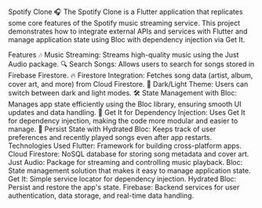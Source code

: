 Spotify Clone 🎧
The Spotify Clone is a Flutter application that replicates some core features of the Spotify music streaming service. This project demonstrates how to integrate external APIs and services with Flutter and manage application state using Bloc with dependency injection via Get It.

Features
🎶 Music Streaming: Streams high-quality music using the Just Audio package.
🔍 Search Songs: Allows users to search for songs stored in Firebase Firestore.
🔥 Firestore Integration: Fetches song data (artist, album, cover art, and more) from Cloud Firestore.
🎨 Dark/Light Theme: Users can switch between dark and light modes.
🛠 State Management with Bloc: Manages app state efficiently using the Bloc library, ensuring smooth UI updates and data handling.
📂 Get It for Dependency Injection: Uses Get It for dependency injection, making the code more modular and easier to manage.
📅 Persist State with Hydrated Bloc: Keeps track of user preferences and recently played songs even after app restarts.
Technologies Used
Flutter: Framework for building cross-platform apps.
Cloud Firestore: NoSQL database for storing song metadata and cover art.
Just Audio: Package for streaming and controlling music playback.
Bloc: State management solution that makes it easy to manage application state.
Get It: Simple service locator for dependency injection.
Hydrated Bloc: Persist and restore the app's state.
Firebase: Backend services for user authentication, data storage, and real-time data handling.
